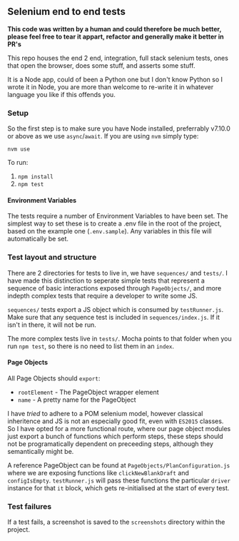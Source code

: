 ## Selenium end to end tests

**This code was written by a human and could therefore be much better, please feel free to tear it appart, refactor and generally make it better in PR's**

This repo houses the end 2 end, integration, full stack selenium tests, ones that open the browser, does some stuff, and asserts some stuff.

It is a Node app, could of been a Python one but I don't know Python so I wrote it in Node, you are more than welcome to re-write it in whatever language you like if this offends you.

### Setup
So the first step is to make sure you have Node installed, preferrably v7.10.0 or above as we use `async`/`await`. If you are using `nvm` simply type:

`nvm use`

To run:

1. `npm install`
2. `npm test`

#### Environment Variables
The tests require a number of Environment Variables to have been set. The simplest way to set these is to create a
.env file in the root of the project, based on the example one (`.env.sample`). Any variables in this file will automatically be set.

### Test layout and structure
There are 2 directories for tests to live in, we have `sequences/` and `tests/`. I have made this distinction to seperate simple tests that represent a sequence of basic interactions exposed through `PageObjects/`, and more indepth complex tests that require a developer to write some JS. 

`sequences/` tests export a JS object which is consumed by `testRunner.js`. Make sure that any sequence test is included in `sequences/index.js`. If it isn't in there, it will not be run.

The more complex tests live in `tests/`. Mocha points to that folder when you run `npm test`, so there is no need to list them in an `index`.


#### Page Objects

All Page Objects should `export`:

- `rootElement` - The PageObject wrapper element
- `name` - A pretty name for the PageObject

I have _tried_ to adhere to a POM selenium model, however classical inheritence and JS is not an especially good fit, even with `ES2015` classes. So I have opted for a more functional route, where our page object modules just export a bunch of functions which perform steps, these steps should not be programatically dependent on preceeding steps, although they semantically might be. 

A reference PageObject can be found at `PageObjects/PlanConfiguration.js` where we are exposing functions like `clickNewBlankDraft` and `configIsEmpty`. `testRunner.js` will pass these functions the particular `driver` instance for that `it` block, which gets re-initialised at the start of every test.

### Test failures
If a test fails, a screenshot is saved to the `screenshots` directory within the project.